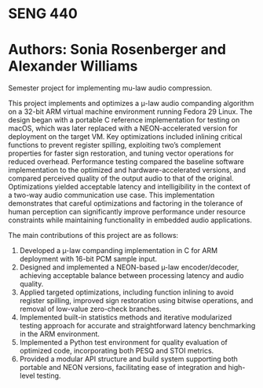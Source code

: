 # SENG 440
# Authors: Sonia Rosenberger and Alexander Williams

Semester project for implementing mu-law audio compression.

This project implements and optimizes a μ-law audio companding algorithm on a 32-bit ARM virtual machine environment running Fedora 29 Linux. The design began with a portable C reference implementation for testing on macOS, which was later replaced with a NEON-accelerated version for deployment on the target VM. Key optimizations included inlining critical functions to prevent register spilling, exploiting two’s complement properties for faster sign restoration, and tuning vector operations for reduced overhead. Performance testing compared the baseline software implementation to the optimized and hardware-accelerated versions, and compared perceived quality of the output audio to that of the original. Optimizations yielded acceptable latency and intelligibility in the context of a two-way audio communication use case. This implementation demonstrates that careful optimizations and factoring in the tolerance of human perception can significantly improve performance under resource constraints while maintaining functionality in embedded audio applications.

The main contributions of this project are as follows:
1) Developed a µ-law companding implementation in C for ARM deployment with 16-bit PCM sample input.
2) Designed and implemented a NEON-based µ-law encoder/decoder, achieving acceptable balance between processing latency and audio quality.
3) Applied targeted optimizations, including function inlining to avoid register spilling, improved sign restoration using bitwise operations, and removal of low-value zero-check branches.
4) Implemented built-in statistics methods and iterative modularized testing approach for accurate and straightforward latency benchmarking in the ARM environment.
5) Implemented a Python test environment for quality evaluation of optimized code, incorporating both PESQ and STOI metrics.
6) Provided a modular API structure and build system supporting both portable and NEON versions, facilitating ease of integration and high-level testing.

